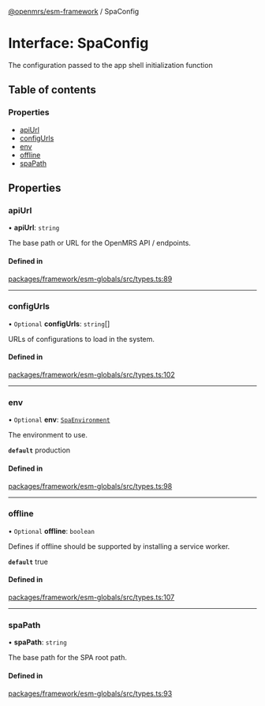 [@openmrs/esm-framework](../API.md) / SpaConfig

# Interface: SpaConfig

The configuration passed to the app shell initialization function

## Table of contents

### Properties

- [apiUrl](SpaConfig.md#apiurl)
- [configUrls](SpaConfig.md#configurls)
- [env](SpaConfig.md#env)
- [offline](SpaConfig.md#offline)
- [spaPath](SpaConfig.md#spapath)

## Properties

### apiUrl

• **apiUrl**: `string`

The base path or URL for the OpenMRS API / endpoints.

#### Defined in

[packages/framework/esm-globals/src/types.ts:89](https://github.com/mccarthyaaron/openmrs-esm-core/blob/main/packages/framework/esm-globals/src/types.ts#L89)

___

### configUrls

• `Optional` **configUrls**: `string`[]

URLs of configurations to load in the system.

#### Defined in

[packages/framework/esm-globals/src/types.ts:102](https://github.com/mccarthyaaron/openmrs-esm-core/blob/main/packages/framework/esm-globals/src/types.ts#L102)

___

### env

• `Optional` **env**: [`SpaEnvironment`](../API.md#spaenvironment)

The environment to use.

**`default`** production

#### Defined in

[packages/framework/esm-globals/src/types.ts:98](https://github.com/mccarthyaaron/openmrs-esm-core/blob/main/packages/framework/esm-globals/src/types.ts#L98)

___

### offline

• `Optional` **offline**: `boolean`

Defines if offline should be supported by installing a service worker.

**`default`** true

#### Defined in

[packages/framework/esm-globals/src/types.ts:107](https://github.com/mccarthyaaron/openmrs-esm-core/blob/main/packages/framework/esm-globals/src/types.ts#L107)

___

### spaPath

• **spaPath**: `string`

The base path for the SPA root path.

#### Defined in

[packages/framework/esm-globals/src/types.ts:93](https://github.com/mccarthyaaron/openmrs-esm-core/blob/main/packages/framework/esm-globals/src/types.ts#L93)
